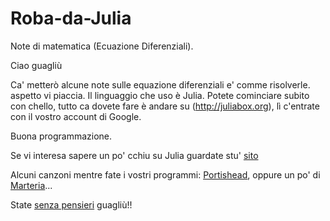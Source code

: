 # Roba-da-Julia
Note di matematica (Ecuazione Diferenziali).

Ciao guagliù

Ca' metterò alcune note sulle equazione diferenziali e' comme risolverle.
aspetto vi piaccia. Il linguaggio che uso è Julia. Potete cominciare subito con 
chello, tutto ca dovete fare è andare su (http://juliabox.org), lì c'entrate con il vostro account di Google.

Buona programmazione.


Se vi interesa sapere un po' cchiu su Julia guardate stu' [sito](http://julialang.org/learning)

Alcuni canzoni mentre fate i vostri programmi: [Portishead](https://www.youtube.com/watch?v=C3LK5ELvZwI), oppure un po' di 
[Marteria](https://www.youtube.com/watch?v=fkMg_X9lHMc)...



State [senza pensieri](https://www.youtube.com/watch?v=Mm2gXHC6J2U) guagliù!!
